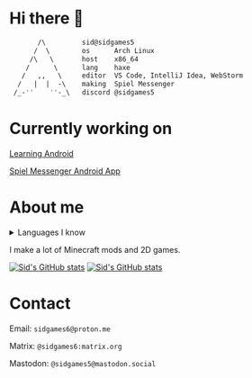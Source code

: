 <!-- github readme stats theme: jolly -->

# Hi there 👋

```haxe
       /\         sid@sidgames5
      /  \        os      Arch Linux
     /\   \       host    x86_64
    /      \      lang    haxe
   /   ,,   \     editor  VS Code, IntelliJ Idea, WebStorm
  /   |  |  -\    making  Spiel Messenger
 /_-''    ''-_\   discord @sidgames5
```

# Currently working on

[Learning Android](https://github.com/sidgames5/learning-android)

[Spiel Messenger Android App](https://github.com/sidgames5/spiel-android)

# About me

<details>
  <summary>Languages I know</summary>
C - basic<br>
CSS - advanced<br>
Haxe - master<br>
HTML - expert<br>
Java - expert<br>
JavaScript - advanced<br>
Kotlin - basic<br>
Python - beginner
</details>

I make a lot of Minecraft mods and 2D games.

[![Sid's GitHub stats](https://github-readme-stats.vercel.app/api?username=sidgames5&theme=jolly)](https://github.com/anuraghazra/github-readme-stats)
[![Sid's GitHub stats](https://github-readme-stats.vercel.app/api/top-langs/?username=sidgames5&layout=compact&theme=monokai)](https://github.com/anuraghazra/github-readme-stats)

# Contact

Email: `sidgames6@proton.me`

Matrix: `@sidgames6:matrix.org`

Mastodon: `@sidgames5@mastodon.social`
